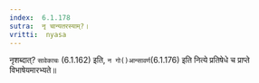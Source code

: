 ```yaml
---
index:  6.1.178
sutra:  नृ चान्यतरस्याम्?।
vritti:  nyasa
---
```


नृशब्दात्? `सावेकाचः` (6.1.162) इति, `न गो()आन्सावर्ण`(6.1.176) इति नित्ये प्रतिषेधे च प्राप्ते विभाषेयमारभ्यते॥
